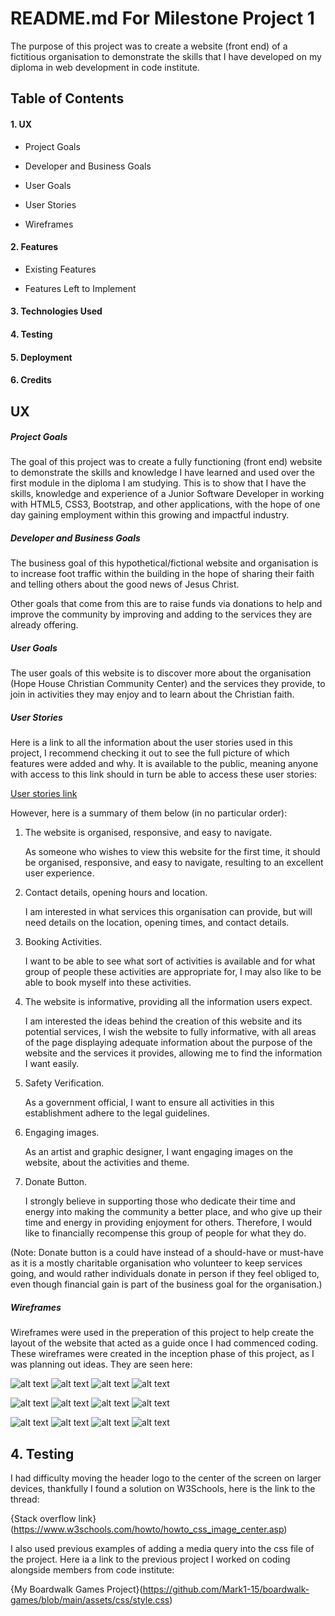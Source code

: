 # README.md For Milestone Project 1

The purpose of this project was to create a website (front end) of a fictitious organisation to demonstrate the skills that I have developed on my diploma in web development in code institute.

## Table of Contents

#### 1. UX

- Project Goals

- Developer and Business Goals

- User Goals

- User Stories

- Wireframes


#### 2. Features

- Existing Features

- Features Left to Implement 

#### 3. Technologies Used
#### 4. Testing
#### 5. Deployment
#### 6. Credits 

## UX

##### Project Goals

The goal of this project was to create a fully functioning (front end) website to demonstrate the skills and knowledge I have learned and used over the first module in the diploma I am studying. This is to show that I have the skills, knowledge and experience of a Junior Software Developer in working with HTML5, CSS3, Bootstrap, and other applications, with the hope of one day gaining employment within this growing and impactful industry.

##### Developer and Business Goals

The business goal of this hypothetical/fictional website and organisation is to increase foot traffic within the building in the hope of sharing their faith and telling others about the good news of Jesus Christ. 

Other goals that come from this are to raise funds via donations to help and improve the community by improving and adding to the services they are already offering.

##### User Goals

The user goals of this website is to discover more about the organisation (Hope House Christian Community Center) and the services they provide, to join in activities they may enjoy and to learn about the Christian faith. 

##### User Stories

Here is a link to all the information about the user stories used in this project, I recommend checking it out to see the full picture of which features were added and why. It is available to the public, meaning anyone with access to this link should in turn be able to access these user stories:

[User stories link](https://github.com/users/Mark1-15/projects/3)

However, here is a summary of them below (in no particular order): 

1. The website is organised, responsive, and easy to navigate.

    As someone who wishes to view this website for the first time, it should be organised, responsive, and easy to navigate, resulting to an excellent user experience.

2. Contact details, opening hours and location.

    I am interested in what services this organisation can provide, but will need details on the location, opening times, and contact details.

3. Booking Activities.

    I want to be able to see what sort of activities is available and for what group of people these activities are appropriate for, I may also like to be able to book myself into these activities.

4. The website is informative, providing all the information users expect.

    I am interested the ideas behind the creation of this website and its potential services, I wish the website to fully informative, with all areas of the page displaying adequate information about the purpose of the website and the services it provides, allowing me to find the information I want easily.

5. Safety Verification.

    As a government official, I want to ensure all activities in this establishment adhere to the legal guidelines.

6. Engaging images.

    As an artist and graphic designer, I want engaging images on the website, about the activities and theme.

7. Donate Button.

    I strongly believe in supporting those who dedicate their time and energy into making the community a better place, and who give up their time and energy in providing enjoyment for others. Therefore, I would like to financially recompense this group of people for what they do.

(Note: Donate button is a could have instead of a should-have or must-have as it is a mostly charitable organisation who volunteer to keep services going, and would rather individuals donate in person if they feel obliged to, even though financial gain is part of the business goal for the organisation.)



##### Wireframes

Wireframes were used in the preperation of this project to help create the layout of the website that acted as a guide once I had commenced coding. These wireframes were created in the inception phase of this project, as I was planning out ideas. They are seen here:

![alt text](image.png)
![alt text](image-1.png)
![alt text](image-2.png)
![alt text](image-3.png)


![alt text](image-4.png)
![alt text](image-5.png)
![alt text](image-6.png)
![alt text](image-7.png)


![alt text](image-8.png)
![alt text](image-9.png)
![alt text](image-10.png)
![alt text](image-12.png)

## 4. Testing
I had difficulty moving the header logo to the center of the screen on larger devices, thankfully I found a solution on W3Schools, here is the link to the thread:

{Stack overflow link}(https://www.w3schools.com/howto/howto_css_image_center.asp)

I also used previous examples of adding a media query into the css file of the project. Here ia a link to the previous project I worked on coding alongside members from code institute:

{My Boardwalk Games Project}(https://github.com/Mark1-15/boardwalk-games/blob/main/assets/css/style.css)